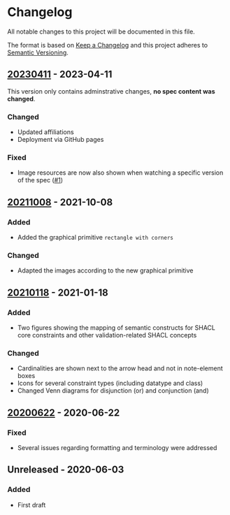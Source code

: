 # Changelog

All notable changes to this project will be documented in this file.

The format is based on [Keep a Changelog](http://keepachangelog.com/en/1.0.0/)
and this project adheres to [Semantic Versioning](http://semver.org/spec/v2.0.0.html).

## [20230411] - 2023-04-11
This version only contains adminstrative changes, **no spec content was changed**.

### Changed

- Updated affiliations
- Deployment via GitHub pages

### Fixed

- Image resources are now also shown when watching a specific version of the spec ([#1](https://github.com/KNowledgeOnWebScale/shapevowl-spec/issues/1))



## [20211008] - 2021-10-08

### Added

- Added the graphical primitive `rectangle with corners`

### Changed

- Adapted the images according to the new graphical primitive

## [20210118] - 2021-01-18

### Added

- Two figures showing the mapping of semantic constructs for SHACL core constraints and other validation-related SHACL concepts

### Changed

- Cardinalities are shown next to the arrow head and not in note-element boxes
- Icons for several constraint types (including datatype and class)
- Changed Venn diagrams for disjunction (or) and conjunction (and)

## [20200622] - 2020-06-22

### Fixed

- Several issues regarding formatting and terminology were addressed

## Unreleased - 2020-06-03

### Added
- First draft

[20200622]: https://github.com/KNowledgeOnWebScale/shapevowl-spec/-/tags/v1.0.0
[20210118]: https://github.com/KNowledgeOnWebScale/shapevowl-spec/compare/20210118...v1.0.0
[20211008]: https://github.com/KNowledgeOnWebScale/shapevowl-spec/compare/20211008...20210118
[20230411]: https://github.com/KNowledgeOnWebScale/shapevowl-spec/compare/20230411...20211008
